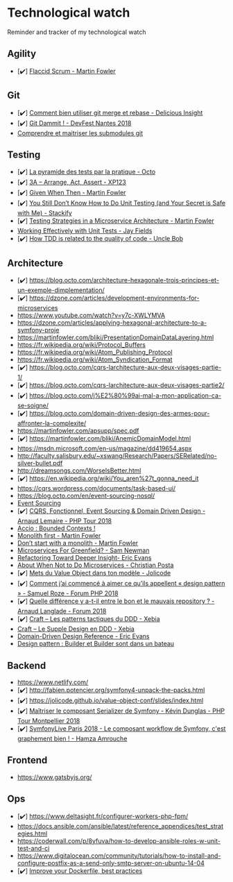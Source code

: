 # Technological watch
Reminder and tracker of my technological watch

## Agility
* [✔️] [Flaccid Scrum - Martin Fowler](https://martinfowler.com/bliki/FlaccidScrum.html)

## Git
* [✔️] [Comment bien utiliser git merge et rebase - Delicious Insight](https://delicious-insights.com/fr/articles/bien-utiliser-git-merge-et-rebase/)
* [✔️] [Git Dammit ! - DevFest Nantes 2018](https://youtu.be/Rnh5QK__pLA?list=PLYukwh-ozM4PWCKeNdUfnmscb0oI1cP3T)
* [Comprendre et maitriser les submodules git](https://delicious-insights.com/fr/articles/git-submodules/)

## Testing
* [✔️] [La pyramide des tests par la pratique - Octo](https://blog.octo.com/la-pyramide-des-tests-par-la-pratique-1-5/)
* [✔️] [3A – Arrange, Act, Assert - XP123](https://xp123.com/articles/3a-arrange-act-assert/)
* [✔️] [Given When Then - Martin Fowler](https://martinfowler.com/bliki/GivenWhenThen.html)
* [✔️] [You Still Don’t Know How to Do Unit Testing (and Your Secret is Safe with Me) - Stackify](https://stackify.com/unit-testing-basics-best-practices/)
* [✔️] [Testing Strategies in a Microservice Architecture - Martin Fowler](https://martinfowler.com/articles/microservice-testing/#agenda)
* [Working Effectively with Unit Tests - Jay Fields](https://leanpub.com/wewut)
* [✔️] [How TDD is related to the quality of code - Uncle Bob](https://www.youtube.com/watch?v=is41fgDrqn0)

## Architecture
* [✔️] https://blog.octo.com/architecture-hexagonale-trois-principes-et-un-exemple-dimplementation/
* [✔️] https://dzone.com/articles/development-environments-for-microservices
* https://www.youtube.com/watch?v=y7c-XWLYMVA
* https://dzone.com/articles/applying-hexagonal-architecture-to-a-symfony-proje
* https://martinfowler.com/bliki/PresentationDomainDataLayering.html
* https://fr.wikipedia.org/wiki/Protocol_Buffers
* https://fr.wikipedia.org/wiki/Atom_Publishing_Protocol
* https://fr.wikipedia.org/wiki/Atom_Syndication_Format
* [✔️] https://blog.octo.com/cqrs-larchitecture-aux-deux-visages-partie-1/
* [✔️] https://blog.octo.com/cqrs-larchitecture-aux-deux-visages-partie2/
* [✔️] https://blog.octo.com/j%E2%80%99ai-mal-a-mon-application-ca-se-soigne/
* [✔️] https://blog.octo.com/domain-driven-design-des-armes-pour-affronter-la-complexite/
* https://martinfowler.com/apsupp/spec.pdf
* [✔️] https://martinfowler.com/bliki/AnemicDomainModel.html
* https://msdn.microsoft.com/en-us/magazine/dd419654.aspx
* http://faculty.salisbury.edu/~xswang/Research/Papers/SERelated/no-silver-bullet.pdf
* http://dreamsongs.com/WorseIsBetter.html
* [✔️] https://en.wikipedia.org/wiki/You_aren%27t_gonna_need_it
* https://cqrs.wordpress.com/documents/task-based-ui/
* https://blog.octo.com/en/event-sourcing-nosql/
* [Event Sourcing](https://martinfowler.com/eaaDev/EventSourcing.html)
* [✔️] [CQRS, Fonctionnel, Event Sourcing & Domain Driven Design - Arnaud Lemaire - PHP Tour 2018](https://www.youtube.com/watch?v=qBLtZN3p3FU)
* [Accio : Bounded Contexts !](https://blog.ippon.fr/2018/01/29/accio-bounded-contexts/)
* [Monolith first - Martin Fowler](https://martinfowler.com/bliki/MonolithFirst.html)
* [Don’t start with a monolith - Martin Fowler](https://martinfowler.com/articles/dont-start-monolith.html)
* [Microservices For Greenfield? - Sam Newman](https://samnewman.io/blog/2015/04/07/microservices-for-greenfield/)
* [Refactoring Toward Deeper Insight- Eric Evans](http://dddcommunity.org/wp-content/uploads/files/books/evans_pt03.pdf)
* [About When Not to Do Microservices - Christian Posta](https://blog.christianposta.com/microservices/when-not-to-do-microservices/)
* [✔️] [Mets du Value Object dans ton modèle - Jolicode](https://jolicode.github.io/value-object-conf/slides/index.html)
* [✔️] [Comment j’ai commencé à aimer ce qu’ils appellent « design pattern » - Samuel Roze - Forum PHP 2018](https://www.youtube.com/watch?v=aXq05_mdCqE)
* [✔️] [Quelle différence y a-t-il entre le bon et le mauvais repository ? - Arnaud Langlade - Forum 2018](https://www.youtube.com/watch?v=cYFKkhtIr8w)
* [✔️] [Craft – Les patterns tactiques du DDD - Xebia](https://blog.xebia.fr/2018/06/25/craft-les-patterns-tactiques-du-ddd/)
* [Craft – Le Supple Design en DDD - Xebia](https://blog.xebia.fr/2018/09/06/craft-le-supple-design-en-ddd/)
* [Domain-Driven Design Reference - Eric Evans](http://domainlanguage.com/wp-content/uploads/2016/05/DDD_Reference_2015-03.pdf)
* [Design pattern : Builder et Builder sont dans un bateau](https://blog.xebia.fr/2016/12/28/design-pattern-builder-et-builder-sont-dans-un-bateau/)

## Backend
* https://www.netlify.com/
* [✔️] http://fabien.potencier.org/symfony4-unpack-the-packs.html
* [✔️] https://jolicode.github.io/value-object-conf/slides/index.html
* [✔️] [Maîtriser le composant Serializer de Symfony - Kévin Dunglas - PHP Tour Montpellier 2018](https://www.youtube.com/watch?v=mbXhQkKg7HE)
* [✔️] [SymfonyLive Paris 2018 - Le composant workflow de Symfony, c'est graphement bien ! - Hamza Amrouche](https://youtu.be/0SthcLMf248)

## Frontend
* https://www.gatsbyjs.org/

## Ops
* [✔️] https://www.deltasight.fr/configurer-workers-php-fpm/
* https://docs.ansible.com/ansible/latest/reference_appendices/test_strategies.html
* https://coderwall.com/p/8yfuva/how-to-develop-ansible-roles-w-unit-test-and-ci
* https://www.digitalocean.com/community/tutorials/how-to-install-and-configure-postfix-as-a-send-only-smtp-server-on-ubuntu-14-04
* [✔️] [Improve your Dockerfile, best practices](https://dev.to/azure/improve-your-dockerfile-best-practices-5ll)
